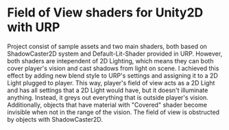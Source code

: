 # Field of View shaders for Unity2D with URP
Project consist of sample assets and two main shaders, both based on ShadowCaster2D system and Default-Lit-Shader provided in URP. However, both shaders are intependent of 2D Lighting, which means they can both cover player's vision and cast shadows from light on scene.
I achieved this effect by adding new blend style to URP's settings and assigning it to a 2D Light plugged to player. This way, player's field of view acts as a 2D Light and has all settings that a 2D Light would have, but it doesn't illuminate anything. Instead, it greys out everything that is outside player's vision. Additionally, objects that have material with "Covered" shader become invisible when not in the range of the vision. The field of view is obstructed by objects with ShadowCaster2D.

